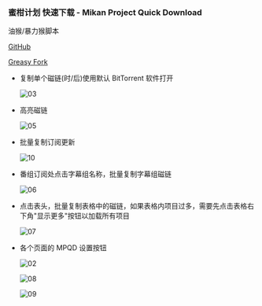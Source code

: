 ### 蜜柑计划 快速下载 - Mikan Project Quick Download

油猴/暴力猴脚本

[GitHub](https://github.com/ewigl/mpus)

[Greasy Fork](https://greasyfork.org/zh-CN/scripts/481873-%E8%9C%9C%E6%9F%91%E8%AE%A1%E5%88%92-%E5%BF%AB%E9%80%9F%E4%B8%8B%E8%BD%BD-mikan-project-quick-download)

-   复制单个磁链(时/后)使用默认 BitTorrent 软件打开

    ![03](https://raw.githubusercontent.com/ewigl/mpus/main/images/03.png)

-   高亮磁链

    ![05](https://raw.githubusercontent.com/ewigl/mpus/main/images/05.png)

-   批量复制订阅更新

    ![10](https://raw.githubusercontent.com/ewigl/mpus/main/images/10.png)

-   番组订阅处点击字幕组名称，批量复制字幕组磁链

    ![06](https://raw.githubusercontent.com/ewigl/mpus/main/images/06.png)

-   点击表头，批量复制表格中的磁链，如果表格内项目过多，需要先点击表格右下角"显示更多"按钮以加载所有项目

    ![07](https://raw.githubusercontent.com/ewigl/mpus/main/images/07.png)

-   各个页面的 MPQD 设置按钮

    ![02](https://raw.githubusercontent.com/ewigl/mpus/main/images/02.jpg)

    ![08](https://raw.githubusercontent.com/ewigl/mpus/main/images/08.png)

    ![09](https://raw.githubusercontent.com/ewigl/mpus/main/images/09.png)
